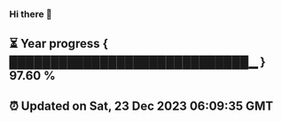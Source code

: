 ### Hi there 👋
⏳ Year progress { █████████████████████████████▁ } 97.60 %
---
⏰ Updated on Sat, 23 Dec 2023 06:09:35 GMT
---
